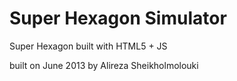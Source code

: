 Super Hexagon Simulator
=======================

Super Hexagon built with HTML5 + JS

built on June 2013 by Alireza Sheikholmolouki
